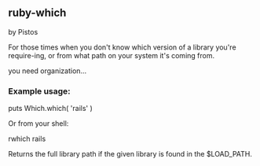## ruby-which

by Pistos

For those times when you don't know which version of a library you're require-ing,
or from what path on your system it's coming from.

<manveru> you need organization...

### Example usage:

  puts Which.which( 'rails' )

Or from your shell:

  rwhich rails

Returns the full library path if the given library is found in the $LOAD_PATH.

